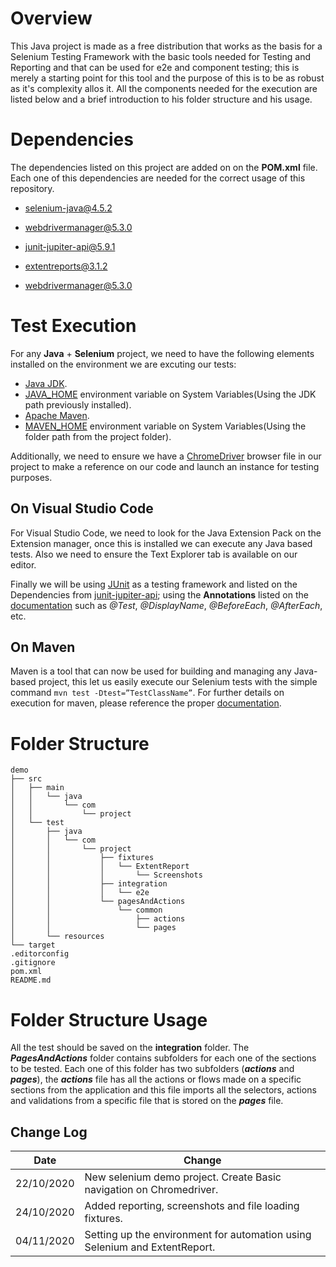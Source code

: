 # Overview

This Java project is made as a free distribution that works as the basis for a Selenium Testing Framework with the basic tools needed for Testing and Reporting and that can be used for e2e and component testing; this is merely a starting point for this tool and the purpose of this is to be as robust as it's complexity allos it. All the components needed for the execution are listed below and a brief introduction to his folder structure and his usage.

# Dependencies

The dependencies listed on this project are added on on the **POM.xml** file. Each one of this dependencies are needed for the correct usage of this repository.

- selenium-java@4.5.2

- webdrivermanager@5.3.0

- junit-jupiter-api@5.9.1

- extentreports@3.1.2

- webdrivermanager@5.3.0


# Test Execution
For any **Java** + **Selenium** project, we need to have the following elements installed on the environment we are excuting our tests:

 - [Java JDK](https://www.oracle.com/java/technologies/downloads/).
 - [JAVA_HOME](https://www.java.com/en/download/help/path.html) environment variable on System Variables(Using the JDK path previously installed).
 - [Apache Maven](https://maven.apache.org/install.html).
 - [MAVEN_HOME](https://www.javatpoint.com/how-to-install-maven) environment variable on System Variables(Using the folder path from the project folder).

Additionally, we need to ensure we have a [ChromeDriver](https://chromedriver.chromium.org/) browser file in our project to make a reference on our code and launch an instance for testing purposes.

## On Visual Studio Code

For Visual Studio Code, we need to look for the Java Extension Pack on the Extension manager, once this is installed we can execute any Java based tests. Also we need to ensure the Text Explorer tab is available on our editor. 

Finally we will be using [JUnit](https://junit.org/junit5/) as a testing framework and listed on the Dependencies from [junit-jupiter-api](https://mvnrepository.com/artifact/org.junit.jupiter/junit-jupiter-api); using the **Annotations** listed on the [documentation](https://junit.org/junit5/docs/current/user-guide/) such as *@Test*, *@DisplayName*, *@BeforeEach*, *@AfterEach*, etc.

## On Maven

Maven is a tool that can now be used for building and managing any Java-based project, this let us easily execute our Selenium tests with the simple command `mvn test -Dtest=”TestClassName”`. For further details on execution for maven, please reference the proper [documentation](https://maven.apache.org/surefire/maven-surefire-plugin/examples/single-test.html).

# Folder Structure

    demo
    ├── src
    │   ├── main
    │   │   └── java
    │   │       └── com
    │   │           └── project
    │   └── test
    │       ├── java
    │       │   └── com
    │       │       └── project
    │       │           ├── fixtures
    │       │           │   └── ExtentReport
    │       │           │       └── Screenshots
    │       │           ├── integration
    │       │           │   └── e2e
    │       │           └── pagesAndActions
    │       │               └── common
    │       │                   ├── actions
    │       │                   └── pages
    │       └── resources
    └── target
    .editorconfig
    .gitignore
    pom.xml
    README.md

# Folder Structure Usage

All the test should be saved on the **integration** folder. The ***PagesAndActions*** folder contains subfolders for each one of the sections to be tested. Each one of this folder has two subfolders (***actions*** and ***pages***), the ***actions*** file has all the actions or flows made on a specific sections from the application and this file imports all the selectors, actions and validations from a specific file that is stored on the ***pages*** file.


## Change Log

|Date                           |Change                                                        |
|-------------------------------|--------------------------------------------------------------|
|22/10/2020                     |New selenium demo project. Create Basic navigation on Chromedriver.
|24/10/2020                     |Added reporting, screenshots and file loading fixtures.              |
|04/11/2020                     |Setting up the environment for automation using Selenium and ExtentReport.                  |
